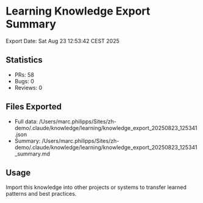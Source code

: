 # Learning Knowledge Export Summary

Export Date: Sat Aug 23 12:53:42 CEST 2025

## Statistics
- PRs:       58
- Bugs:        0  
- Reviews:        0

## Files Exported
- Full data: /Users/marc.philipps/Sites/zh-demo/.claude/knowledge/learning/knowledge_export_20250823_125341.json
- Summary: /Users/marc.philipps/Sites/zh-demo/.claude/knowledge/learning/knowledge_export_20250823_125341_summary.md

## Usage
Import this knowledge into other projects or systems to transfer learned patterns and best practices.
